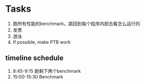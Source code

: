 # Tasks
1. 跑所有性能的benchmark，跳回到每个程序内部去看怎么运行的
2. 发票
3. 游泳
4. If possible, make PTB work

## timeline schedule
1. 8:45-9:15 跑剩下两个benchmark
2. 15:00-15:30 Benchmark